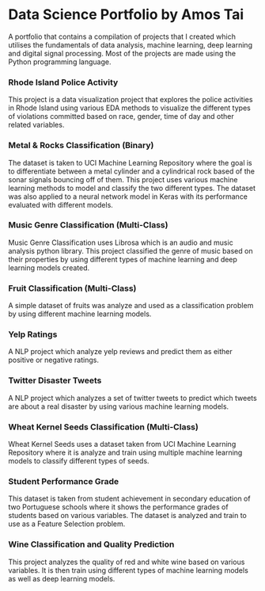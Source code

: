 # Data Science Portfolio by Amos Tai

A portfolio that contains a compilation of projects that I created which utilises the fundamentals of data analysis, machine learning, deep learning and digital signal processing. Most of the projects are made using the Python programming language. 


### Rhode Island Police Activity
This project is a data visualization project that explores the police activities in Rhode Island using various EDA methods to visualize the different types of violations committed based on race, gender, time of day and other related variables.

### Metal & Rocks Classification (Binary)
The dataset is taken to UCI Machine Learning Repository where the goal is to differentiate between a metal cylinder and a cylindrical rock based of the sonar signals bouncing off of them. This project uses various machine learning methods to model and classify the two different types. 
The dataset was also applied to a neural network model in Keras with its performance evaluated with different models.

### Music Genre Classification (Multi-Class)
Music Genre Classification uses Librosa which is an audio and music analysis python library. This project classified the genre of music based on their properties by using different types of machine learning and deep learning models created.

### Fruit Classification (Multi-Class)
A simple dataset of fruits was analyze and used as a classification problem by using different machine learning models.

### Yelp Ratings
A NLP project which analyze yelp reviews and predict them as either positive or negative ratings.

### Twitter Disaster Tweets
A NLP project which analyzes a set of twitter tweets to predict which tweets are about a real disaster by using various machine learning models.

### Wheat Kernel Seeds Classification (Multi-Class)
Wheat Kernel Seeds uses a dataset taken from UCI Machine Learning Repository where it is analyze and train using multiple machine learning models to classify different types of seeds.

### Student Performance Grade
This dataset is taken from student achievement in secondary education of two Portuguese schools where it shows the performance grades of students based on various variables. The dataset is analyzed and train to use as a Feature Selection problem.

### Wine Classification and Quality Prediction
This project analyzes the quality of red and white wine based on various variables. It is then train using different types of machine learning models as well as deep learning models.









